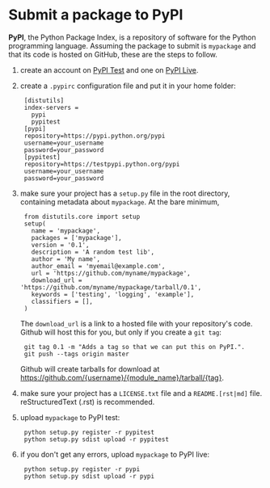# Submit a package to PyPI

**PyPI**, the Python Package Index, is a repository of software for the Python
programming language. Assuming the package to submit is `mypackage` and that
its code is hosted on GitHub, these are the steps to follow.

1. create an account on [PyPI Test](https://testpypi.python.org/pypi?%3Aaction=register_form)
and one on [PyPI Live](https://pypi.python.org/pypi?%3Aaction=register_form).

1. create a `.pypirc` configuration file and put it in your home folder:

        [distutils]
        index-servers =
          pypi
          pypitest
        [pypi]
        repository=https://pypi.python.org/pypi
        username=your_username
        password=your_password
        [pypitest]
        repository=https://testpypi.python.org/pypi
        username=your_username
        password=your_password

1. make sure your project has a `setup.py` file in the root directory, containing
metadata about `mypackage`. At the bare minimum,

        from distutils.core import setup
        setup(
          name = 'mypackage',
          packages = ['mypackage'],
          version = '0.1',
          description = 'A random test lib',
          author = 'My name',
          author_email = 'myemail@example.com',
          url = 'https://github.com/myname/mypackage',
          download_url = 'https://github.com/myname/mypackage/tarball/0.1',
          keywords = ['testing', 'logging', 'example'],
          classifiers = [],
        )

    The `download_url` is a link to a hosted file with your repository's code.
    Github will host this for you, but only if you create a `git tag`:

        git tag 0.1 -m "Adds a tag so that we can put this on PyPI.".
        git push --tags origin master

    Github will create tarballs for download at
    https://github.com/{username}/{module_name}/tarball/{tag}.

1. make sure your project has a `LICENSE.txt` file and a `README.[rst|md]` file.
reStructuredText (.rst) is recommended.

1. upload `mypackage` to PyPI test:

        python setup.py register -r pypitest
        python setup.py sdist upload -r pypitest

1. if you don't get any errors, upload `mypackage` to PyPI live:

        python setup.py register -r pypi
        python setup.py sdist upload -r pypi






